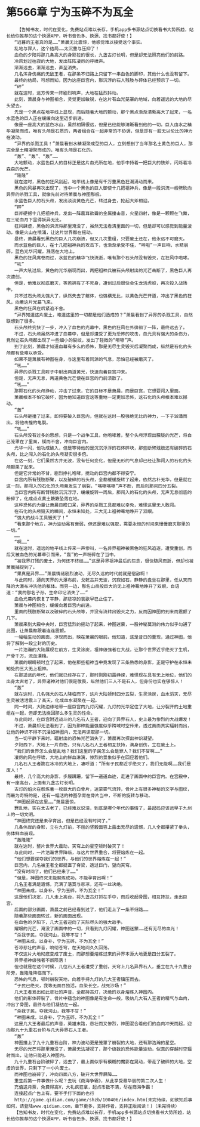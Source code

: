 # 第566章 宁为玉碎不为瓦全
        【告知书友，时代在变化，免费站点难以长存，手机app多书源站点切换看书大势所趋，站长给你推荐的这个换源APP，听书音色多、换源、找书都好使！】
       “迟暮的王者真的是……”萧晨无比震惊，他感觉难以接受这个事实。
       乱地与罪人，这个结局……太沉重与压抑了！
       血色的夕阳将那几条高大的身影拉的很长，九盏古灯长明，但是却无法照亮他们的前路。
       冷风划过枯寂的大地，发出阵阵凄厉的呼啸声。
       渐渐远去，渐渐远去，直至消失。
       几名浑身伤痛的无敌王者，在那条不归路上只留下一串血色的脚印，其他什么也没有留下。
       最终的结局，可想而知，因为这座巨宫内，那沉浮的石人残肢与碎体已经预示了一切。
       “砰”
       就在这时，远方传来一阵剧烈响声，大地在猛烈抖动。
       此刻，萧晨身与神图相合，灵觉更加敏锐，在这片有血光笼罩的地域，向着遥远的大地的尽头望去。
       先是一个黑点在地平线上显现，而后随着大地的颤动，那个黑点渐渐清晰高大了起来，一名水蓝色的巨人正在缓缓向这里迈步前进。
       像是一座高大的蓝色冰山，虽然相隔很远，但是已经能够清晰看到他的一切。巨人由水之精华凝聚而成，唯有头颅是石质的，两者组合在一起非常的不协调，但是却有一股无以伦比的神力在波动。
       “异界的杀戮工具！”萧晨看到水精凝聚成型的巨人，立刻想到了当年那名土黄色的巨人，那完全是土精凝聚而成的，唯有头颅是石化的。
       “轰”、“轰”、“轰”……
       大地颤动，水蓝色巨人的目标正是这片血光所在地，他手中持着一把巨大的铁斧，闪烁着冷森森的光芒。
       “隆隆”
       就在这时，黑色的狂风刮起，地平线上像是有千万重黑色狂潮涌动而来。
       黑色的风暴再次出现了，当中一个黑色的巨人御使十几把祖神兵，像是一股洪流一般劈砍向异界的杀戮工具，就像先前对待萧晨与神图那般。
       水蓝色巨人的石头颅，发出淡淡黄色光芒，转过身去，抡起大斧相迎。
       “砰”
       巨斧硬撼十几把祖神兵，发出一阵震耳欲聋的金属撞击音，火星四射，像是一颗颗在飞舞，在三轮血月下显得妖异无比。
       狂风肆虐，黑色的洪流将那里淹没了，虽然无法看清里面的一切，但是却可以感觉到能量波动，像是火山在喷涌，让这片世界都在摇动。
       最终，萧晨看到黑色的巨人几次崩溃，但又几次重组，只要废土还在，他永远不可磨灭。
       而水蓝色的巨人，在十几把祖神兵的攻击下，也渐渐承受不住，“哗啦”一声巨响，水精崩碎，蓝色光华闪耀，溅落在大地上。
       黑色的狂风席卷而过，水蓝色的精华飞快流逝，唯有那个石头颅没有毁灭，在狂风中咆哮。
       “吼”
       一声大吼过后，黄色的光华崩现而出，两把祖神兵被石头颅射出的光芒击断了，黑色巨人再次遭创。
       但是，他难以彻底磨灭，等若拥有了不死身，遭创过后很快会生龙活虎般，再次投入战场中。
       只不过石头颅太强大了，纵然失去了躯体，也强横无比，以黄色光芒开道，冲出了黑色的狂风，向着这片光幕飞来。
       黑色的狂风在后紧追不舍。
       “异界知道这片废土，难道这里的一切都是他们造成的？”萧晨看到了异界的杀戮工具，自然联想到了很多。
       石头颅终究快了一步，冲入了血色的光幕中，黑色的狂风在外徘徊了一阵，最终远去了。
       不过，石头颅虽然冲进了血幕中，但是却遭受了更为恐怖的攻击，血光具有强大的杀伤力，竟然让石头颅都出现了一些细小的裂纹，发出了轻微的“嚓嚓”声。
       到了此刻，萧晨才知道血幕有多么的恐怖，那是无尽生灵毁灭后凝聚而成，纵然是石化的头颅都有些难以承受。
       如果不是萧晨有神图在身，与这里有着同源的气息，恐怕已经被磨灭了。
       “吼……”
       异界的杀戮工具眸子中射出两道黄光，快速向着巨宫冲来。
       但是，无声无息，两道黄色光芒便在巨宫的门前溃散了。
       “吼……”
       那颗石化的头颅挣动，冲击了过来，它的目标不是萧晨，而是巨宫，它想要闯入里面。
       萧晨根本不怕它破坏，因为他知道巨宫这等重地一定更加恐怖，这石化的头颅根本难以撼动。
       “轰”
       石头颅砸撞了过来，即将要破入巨宫内，但就在这时一股强绝无比的神力，一下子汹涌而出，将他击撞的龟裂。
       “吼……”
       石头颅没有过多的思想，只是一个战争工具，他咆哮着，整个头颅浮现出朦胧的光芒，将自己笼罩在了里面，锲而不舍，冲向巨宫内。
       光华一闪，他功成破入，但是等待他的是沉沉浮浮的石体碎块，那些断臂残肢还有破碎的石头颅，比之闯入的石化的头颅凝实很多倍。
       在这一刻，它们虽然古井无波，没有任何变化，但是无形的气息却已经让那闯入的石化的头颅颤栗了起来。
       但是它非常的不甘，剧烈挣扎咆哮，搅动的巨宫内都不得安宁。
       巨宫内所有残肢断臂，以及破碎的石头颅，全都缓缓旋转了起来，依然古朴无华，但是就在这一刻，那闯入的石化的头颅竟发生了崩裂，“喀嚓喀嚓”声不断，而后刹那间四分五裂。
       当巨宫内所有断臂残肢沉沉浮浮，缓缓旋转一周后，那闯入的石化的头颅，无声无息彻底的粉碎了，化成点点黄土簌簌坠落在地。
       这种恐怖的力量让萧晨目瞪口呆，异界的杀戮工具都难以幸免，难怪这里无人敢闯。
       在石化的头颅毁灭的瞬间，永恒未知处，三大无上祖神蓦地睁开了双眼。
       “强大的战斗工具毁灭了！”
       “看来那个地方，神力波动虽有衰弱，但还是难以强取，需要永恒的时间来慢慢磨灭那里的一切。”
       ……
       “啊……”
       就在这时，遥远的地平线上传来一声惨叫，一名异界祖神被黑色的狂风追逐，遭受重创，而后又被血色的光幕牵引而来，“轰”的一声粉碎在了当中。
       “被我界打残的废土，为何还不终结……”这是异界祖神最后的怨念，很快随风而逝，但却也被萧晨捕捉到了。
       “果真是异界……”萧晨情绪剧烈波动，无尽久远的时代前就是宿敌啊！
       与此同时，通向天界的大瀑布前，戈乾古井无波，沉寂如石，静静的盘坐在那里，任从天而降的大瀑布冲洗他的躯体。而另一边，那名山岳般巨大的无上祖神蓦地睁开了双眼，自语道：“我的那名子孙，生命印记消失了……”
       血色光幕内恢复了平静，那悲凉的哀歌早已止住了。
       萧晨与神图相合，缓缓向着巨宫内前进。
       里面的残肢断臂以及破碎的石头颅等，并没有流转出毁灭之力，反而因神图的到来而震颤了几下。
       萧晨来到大殿中央时，巨宫猛烈的摇动了起来，神图迷蒙，一股神秘莫测的伟力似乎勾通了此图，让萧晨都跟着连连震颤。
       一幅幅生动的画面，浮现而出，映在萧晨的眼前。他知道，这是昔日的重现，通过神图，他将了解到一段尘封的历史。
       一片浩瀚的大陆展现在前方，生灵涂炭，祖神级强者在大战，让那个世界近乎绝灭了生机，尸骨千万，流血漂橹。
       萧晨的眼睛顿时立了起来，他在那些祖神当中竟发现了三条熟悉的身影，正是守护在永恒未知处的三大无上祖神。
       在那遥远的年代，他们就已经存在了，那时刚刚初露峥嵘，难怪现在具有无上地位，他们的出身太古老了，异界诸神对他们很是敬畏，纵然他们三人不是石人，但身份也实在够惊人！
       “轰”
       就在这时，几名强大的石人降临而下，这片大陆顿时四分五裂，生灵涂炭，血水滔天，无尽生灵被活活震上了高天，化成血水凝聚在一起。
       同一时间，大陆边缘地带一座巨宫内九灯闪耀，九灯的光华定住了大地，让分裂开的土地重组在一起，但却无法挽回那么多生灵的性命。
       与此同时，在巨宫附近战斗的几名石人王者，迎向了异界石人，史上最为惨烈的大战爆发！
       不过，萧晨却无法看到了，因为那种能量强度似乎跨域时空传来，透过画面真实辐射而出，让他的神识不得不沉浸如神图内，无法再读取那一切。
       当一切平静下来时，辐射出的恐怖光芒消失了，萧晨再次探出神识凝望。
       夕阳西下，大地上一片血色，只有几名石人王者相互扶持，满身创伤，立在废土上。
       “我们的世界怎么会是乱地？我们这里的子民怎么会是罪人？我们不甘啊……”
       凄厉的风在呼啸，大地上的鲜血淋漓，惨烈的景象似乎在回应着他们。
       几名石人王者跪在冰冷的大地上，凄呼道：“所有子民都近乎绝灭了，我们无能啊……我们是废人！”
       最终，几个高大的身影，步履蹒跚，留下一道道血迹，走进了画面中的巨宫内。在宫殿中，有一座高台，上面有九盏古灯长明。
       古灯的焰火在祭炼着一枚巨大的白骨片，迷蒙雾气流转，骨片上有很多神秘的文字与图纹，而最为奇特的是，还有一幅活的神图孕育在骨片当中，不断的旋转与移动。
       “神图起源在这里……”萧晨震惊。
       罪乱地，实在太古老了，已经难以说清，到底是哪个年代的事情了，最起码应该远早于九州上的一切文明。
       “神图终究还是未孕育出，但是已经没有时间了。”
       几条伟岸的身影，立在九灯前，不屈的坚毅面容上露出无尽的遗憾，几人全都攥紧了拳头，伤体鲜血崩现。
       “轰隆隆”
       就在这时，整片世界大震动，天穹上的星空顿时破灭了！
       与此同时，一片浩瀚世界降临，与这片世界重合，将要熔炼在一起。
       “他们想要谋夺我们的世界，与他们的世界熔炼在一起！”
       巨宫内，几名被王者全都挺直了脊梁，透过巨门，望向天穹。
       “没有时间了，他们已经来了……”
       “但是，神图终究未能祭炼成功，不能孕育出啊！”
       几名王者满是遗憾，充满了落寞与悲凉，还有一丝决绝。
       “神图未成，以身补，宁为玉碎，不为瓦全！”
       这是他们决定，几人走上高台，将九盏古灯抓在手中，而后收起骨图，相互搀扶，走出巨宫。
       后面的部分画面，萧晨之前已经看到过了，他们走上了一条不归路……
       随着那些画面转过，新的画面出现。
       在血色的夕阳下，几大王者迎向了天际尽头的强大敌手。
       耀眼的光芒，淹没了画面中的一切，只看到九灯闪耀，神图迷蒙……还有无尽的血光！
       “杀我子民，夺我河山，我等不甘！”
       “神图未成，以身补，宁为玉碎，不为瓦全！”
       苍凉悲壮的声音，响彻苍穹，在天地间久久回荡。
       不仅这片大地彻底变成了废土，而那想要熔炼过来的异界本源大地更是四分五裂了。
       异界祖神级强者不断陨落！
       但也就是在这个时候，几位石人王者遭受了重创，天穹上几名异界石人，垂立在九十九重台阶旁，轰隆隆降临而下。
       恐怖的气息，顿时崩裂天地，向着手持九灯的几大王者镇压而去。
       “子民已绝灭，我等无面目独活，血染长空，战死沙场！”
       几大王者发出如此悲壮的声音，全都持古灯，决绝的以身熔炼入神图内。
       他们的形体碎裂了，骨片中蕴含的神图像是有生命一般，吸纳几大石人王者的精气与血肉，冲出了骨图，最终与他们凝结在一起。
       “杀我子民，夺我河山，我等不甘！”
       “神图未成，以身补，宁为玉碎，不为瓦全！”
       这是几大王者最后的声音，英雄末路，悲壮而又惨烈，神图混合着他们的血肉冲天而起，迎向那九十九重石台阶与几大异界石人王者。
       “轰”
       神图撞上了九十九重石台阶，神力波动更是笼罩了崩裂的大地，还有那浩瀚的星空。
       无尽的光芒将那里淹没了，萧晨无法凝视了，那个级数的恐怖能量波动，似真的穿越时空辐射而出，让他只能避入神图内。
       九十九重石台阶破碎了，远去了，最上面似乎有模糊的魔影在晃动，带走了破碎的大地，空虚的世界，只剩下了一小片废土。
       而神图也崩碎了，冲向四面八方，破开大世界屏障……
       重生后第一件事做什么呢？去玩《商海争霸》，从此享受最华丽的第二次人生！
       充值送月票，免费得高V，大礼疯狂拿，起点币数不清，尽在商海争霸！
       连接起点广告上有，要不手打下面的也行
       http://game.qidian.com/game/shzb/100406/index.htm(未完待续，如欲知后事如何，请登陆www.qidian.com，章节更多，支持作者，支持正版阅读！)（未完待续）
       【告知书友，时代在变化，免费站点难以长存，手机app多书源站点切换看书大势所趋，站长给你推荐的这个换源APP，听书音色多、换源、找书都好使！】